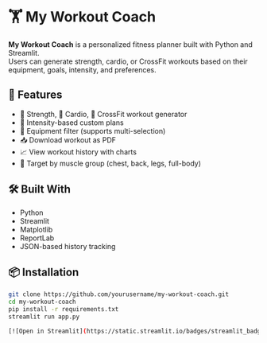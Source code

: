# 🏋️ My Workout Coach

**My Workout Coach** is a personalized fitness planner built with Python and Streamlit.  
Users can generate strength, cardio, or CrossFit workouts based on their equipment, goals, intensity, and preferences.

## 🚀 Features

- 💪 Strength, 🏃 Cardio, 🧨 CrossFit workout generator
- 🧠 Intensity-based custom plans
- 🧰 Equipment filter (supports multi-selection)
- 📥 Download workout as PDF
- 📈 View workout history with charts
- 🎯 Target by muscle group (chest, back, legs, full-body)

## 🛠️ Built With
- Python
- Streamlit
- Matplotlib
- ReportLab
- JSON-based history tracking

## 📦 Installation

```bash
git clone https://github.com/yourusername/my-workout-coach.git
cd my-workout-coach
pip install -r requirements.txt
streamlit run app.py

[![Open in Streamlit](https://static.streamlit.io/badges/streamlit_badge_black_white.svg)](https://share.streamlit.io/biton20/my-workout-coach/main/app.py)
